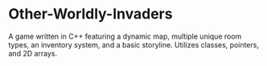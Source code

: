 # Other-Worldly-Invaders
A game written in C++ featuring a dynamic map, multiple unique room types, an inventory system, and a basic storyline. Utilizes classes, pointers, and 2D arrays.
